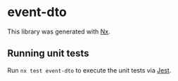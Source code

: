 # event-dto

This library was generated with [Nx](https://nx.dev).

## Running unit tests

Run `nx test event-dto` to execute the unit tests via [Jest](https://jestjs.io).
